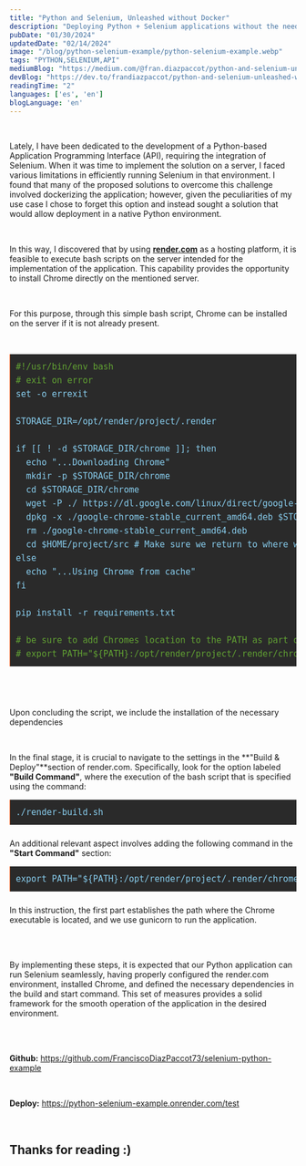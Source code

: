 ```yaml
---
title: "Python and Selenium, Unleashed without Docker"
description: "Deploying Python + Selenium applications without the need for dockerize it."
pubDate: "01/30/2024"
updatedDate: "02/14/2024"
image: "/blog/python-selenium-example/python-selenium-example.webp"
tags: "PYTHON,SELENIUM,API"
mediumBlog: "https://medium.com/@fran.diazpaccot/python-and-selenium-unleashed-without-docker-c526b3a6c2aa"
devBlog: "https://dev.to/frandiazpaccot/python-and-selenium-unleashed-without-docker-4kcm"
readingTime: "2"
languages: ['es', 'en']
blogLanguage: 'en'
---
```


<br/>

Lately, I have been dedicated to the development of a Python-based Application Programming Interface (API), requiring the integration of Selenium. When it was time to implement the solution on a server, I faced various limitations in efficiently running Selenium in that environment. I found that many of the proposed solutions to overcome this challenge involved dockerizing the application; however, given the peculiarities of my use case I chose to forget this option and instead sought a solution that would allow deployment in a native Python environment.

<br/>

In this way, I discovered that by using <a style="text-decoration:underline" href="https://render.com/" target="_blank">
**render.com**</a> as a hosting platform, it is feasible to execute bash scripts on the server intended for the implementation of the application. This capability provides the opportunity to install Chrome directly on the mentioned server.

<br/>

For this purpose, through this simple bash script,  Chrome can be installed on the server if it is not already present.

<br/>

<pre style="background: #2a2a2a; border-left: 1px solid #f36d33; color: #89cff0; page-break-inside: avoid; font-family: monospace; font-size: 15px; line-height: 1.6; margin-bottom: 1.6em; overflow: auto; padding: 10px; display: block; word-wrap: break-word;overflow-x: auto;max-width:calc(100vw - 20px)">
<span style="color:#62a333">#!/usr/bin/env bash</span>
<span style="color:#62a333"># exit on error</span>
set -o errexit

STORAGE_DIR=/opt/render/project/.render

if [[ ! -d $STORAGE_DIR/chrome ]]; then
  echo "...Downloading Chrome"
  mkdir -p $STORAGE_DIR/chrome
  cd $STORAGE_DIR/chrome
  wget -P ./ https://dl.google.com/linux/direct/google-chrome-stable_current_amd64.deb
  dpkg -x ./google-chrome-stable_current_amd64.deb $STORAGE_DIR/chrome
  rm ./google-chrome-stable_current_amd64.deb
  cd $HOME/project/src # Make sure we return to where we were
else
  echo "...Using Chrome from cache"
fi

pip install -r requirements.txt

<span style="color:#62a333"># be sure to add Chromes location to the PATH as part of your Start Command</span>
<span style="color:#62a333"># export PATH="${PATH}:/opt/render/project/.render/chrome/opt/google/chrome"</span>
</pre>

<br/>

<br/>

Upon concluding the script, we include the installation of the necessary dependencies

<br/>

In the final stage, it is crucial to navigate to the settings in the **"Build & Deploy"**section of render.com. Specifically, look for the option labeled **"Build Command"**, where the execution of the bash script that is specified using the command:
<pre style="background: #2a2a2a; border-left: 1px solid #f36d33; color: #89cff0; page-break-inside: avoid; font-family: monospace; font-size: 15px; line-height: 1.6; margin-bottom: 1.6em; overflow: auto; padding: 10px; display: block; word-wrap: break-word;overflow-x: auto;max-width:calc(100vw - 20px)">
./render-build.sh
</pre>
An additional relevant aspect involves adding the following command in the **"Start Command"** section:
<pre style="background: #2a2a2a; border-left: 1px solid #f36d33; color: #89cff0; page-break-inside: avoid; font-family: monospace; font-size: 15px; line-height: 1.6; margin-bottom: 1.6em; overflow: auto; padding: 10px; display: block; word-wrap: break-word;overflow-x: auto;max-width:calc(100vw - 20px)">
export PATH="${PATH}:/opt/render/project/.render/chrome/opt/google/chrome" && gunicorn app:app
</pre>
In this instruction, the first part establishes the path where the Chrome executable is located, and we use gunicorn to run the application.

<br/>

<br/>

By implementing these steps, it is expected that our Python application can run Selenium seamlessly, having properly configured the render.com environment, installed Chrome, and defined the necessary dependencies in the build and start command. This set of measures provides a solid framework for the smooth operation of the application in the desired environment.

<br/>

<br/>

**Github:** <a style="text-decoration:underline" href="https://github.com/FranciscoDiazPaccot73/selenium-python-example" target="_blank">
https://github.com/FranciscoDiazPaccot73/selenium-python-example</a>

<br/>

**Deploy:** <a style="text-decoration:underline" href="https://python-selenium-example.onrender.com/test" target="_blank">
https://python-selenium-example.onrender.com/test</a>

<br/>

## **Thanks for reading :)**
